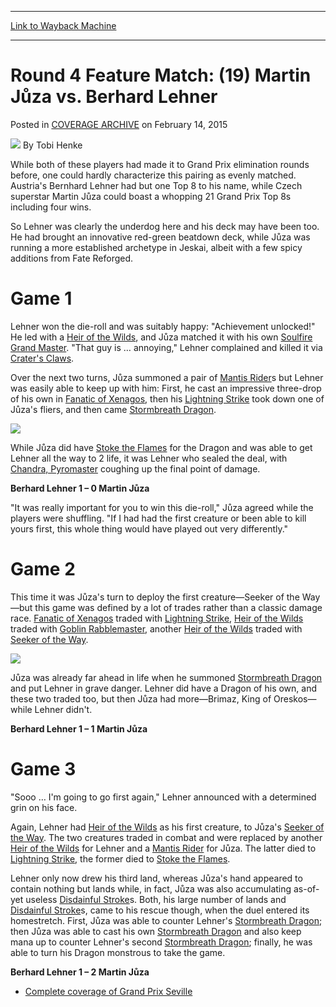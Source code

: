 
---
[Link to Wayback Machine](https://web.archive.org/web/20150217011559/http://magic.wizards.com/en/events/coverage/gpsev15/round-4-feature-match-19-martin-j%C5%AFza-vs-berhard-lehner-2015-02-14)

[_metadata_:author]:- "Tobi Henke"
[_metadata_:description]:- "While both of these players had made it to Grand Prix elimination rounds before, one could hardly characterize this pairing as evenly matched. Austria's Bernhard Lehner had but one Top 8 to his name, while Czech superstar Martin Jůza could boast a whopping 21 Grand Prix Top 8s including four wins. So Lehner was clearly the underdog here and his deck may have been too. He had brought an innovative red-green beatdown deck, while Jůza was running a more established archetype in Jeskai, albeit with a few spicy additions from Fate Reforged."
[_metadata_:generator]:- "Drupal 7 (http://drupal.org)"
[_metadata_:node]:- "346326"
[_metadata_:publish_date]:- "2015-02-14"
[_metadata_:source]:- "div-main-content"
[_metadata_:title]:- "Round 4 Feature Match: (19) Martin Jůza vs. Berhard Lehner"
[_metadata_:wayback_capture_timestamp]:- "2015-02-17 01:15:59"
[_metadata_:wayback_raw_url]:- "https://web.archive.org/web/20150217011559id_/http://magic.wizards.com/en/events/coverage/gpsev15/round-4-feature-match-19-martin-j%C5%AFza-vs-berhard-lehner-2015-02-14"
[_metadata_:wayback_url]:- "http://magic.wizards.com/en/events/coverage/gpsev15/round-4-feature-match-19-martin-j%C5%AFza-vs-berhard-lehner-2015-02-14"
---


Round 4 Feature Match: (19) Martin Jůza vs. Berhard Lehner
==========================================================



 Posted in [COVERAGE ARCHIVE](/en/events/coverage)
 on February 14, 2015 






![](https://media.magic.wizards.com/styles/auth_small/public/images/person/henke_author.jpg)
By Tobi Henke










While both of these players had made it to Grand Prix elimination rounds before, one could hardly characterize this pairing as evenly matched. Austria's Bernhard Lehner had but one Top 8 to his name, while Czech superstar Martin Jůza could boast a whopping 21 Grand Prix Top 8s including four wins.


So Lehner was clearly the underdog here and his deck may have been too. He had brought an innovative red-green beatdown deck, while Jůza was running a more established archetype in Jeskai, albeit with a few spicy additions from Fate Reforged.


Game 1
======


Lehner won the die-roll and was suitably happy: "Achievement unlocked!" He led with a [Heir of the Wilds](http://gatherer.wizards.com/Pages/Card/Details.aspx?name=Heir+of+the+Wilds), and Jůza matched it with his own [Soulfire Grand Master](http://gatherer.wizards.com/Pages/Card/Details.aspx?name=Soulfire+Grand+Master). "That guy is … annoying," Lehner complained and killed it via [Crater's Claws](http://gatherer.wizards.com/Pages/Card/Details.aspx?name=Crater%27s+Claws).


Over the next two turns, Jůza summoned a pair of [Mantis Rider](http://gatherer.wizards.com/Pages/Card/Details.aspx?name=Mantis+Rider)s but Lehner was easily able to keep up with him: First, he cast an impressive three-drop of his own in [Fanatic of Xenagos](http://gatherer.wizards.com/Pages/Card/Details.aspx?name=Fanatic+of+Xenagos), then his [Lightning Strike](http://gatherer.wizards.com/Pages/Card/Details.aspx?name=Lightning+Strike) took down one of Jůza's fliers, and then came [Stormbreath Dragon](http://gatherer.wizards.com/Pages/Card/Details.aspx?name=Stormbreath+Dragon).


![](https://media.wizards.com/2015/events/gpsev15/fm4_lehner.jpg)  



While Jůza did have [Stoke the Flames](http://gatherer.wizards.com/Pages/Card/Details.aspx?name=Stoke+the+Flames) for the Dragon and was able to get Lehner all the way to 2 life, it was Lehner who sealed the deal, with [Chandra, Pyromaster](http://gatherer.wizards.com/Pages/Card/Details.aspx?name=Chandra%2C+Pyromaster) coughing up the final point of damage.


**Berhard Lehner 1 – 0 Martin Jůza**


"It was really important for you to win this die-roll," Jůza agreed while the players were shuffling. "If I had had the first creature or been able to kill yours first, this whole thing would have played out very differently."


Game 2
======


This time it was Jůza's turn to deploy the first creature—Seeker of the Way—but this game was defined by a lot of trades rather than a classic damage race. [Fanatic of Xenagos](http://gatherer.wizards.com/Pages/Card/Details.aspx?name=Fanatic+of+Xenagos) traded with [Lightning Strike](http://gatherer.wizards.com/Pages/Card/Details.aspx?name=Lightning+Strike), [Heir of the Wilds](http://gatherer.wizards.com/Pages/Card/Details.aspx?name=Heir+of+the+Wilds) traded with [Goblin Rabblemaster](http://gatherer.wizards.com/Pages/Card/Details.aspx?name=Goblin+Rabblemaster), another [Heir of the Wilds](http://gatherer.wizards.com/Pages/Card/Details.aspx?name=Heir+of+the+Wilds) traded with [Seeker of the Way](http://gatherer.wizards.com/Pages/Card/Details.aspx?name=Seeker+of+the+Way).


![](https://media.wizards.com/2015/events/gpsev15/fm4_juza.jpg)  



Jůza was already far ahead in life when he summoned [Stormbreath Dragon](http://gatherer.wizards.com/Pages/Card/Details.aspx?name=Stormbreath+Dragon) and put Lehner in grave danger. Lehner did have a Dragon of his own, and these two traded too, but then Jůza had more—Brimaz, King of Oreskos—while Lehner didn't.


**Berhard Lehner 1 – 1 Martin Jůza**


Game 3
======


"Sooo … I'm going to go first again," Lehner announced with a determined grin on his face.


Again, Lehner had [Heir of the Wilds](http://gatherer.wizards.com/Pages/Card/Details.aspx?name=Heir+of+the+Wilds) as his first creature, to Jůza's [Seeker of the Way](http://gatherer.wizards.com/Pages/Card/Details.aspx?name=Seeker+of+the+Way). The two creatures traded in combat and were replaced by another [Heir of the Wilds](http://gatherer.wizards.com/Pages/Card/Details.aspx?name=Heir+of+the+Wilds) for Lehner and a [Mantis Rider](http://gatherer.wizards.com/Pages/Card/Details.aspx?name=Mantis+Rider) for Jůza. The latter died to [Lightning Strike](http://gatherer.wizards.com/Pages/Card/Details.aspx?name=Lightning+Strike), the former died to [Stoke the Flames](http://gatherer.wizards.com/Pages/Card/Details.aspx?name=Stoke+the+Flames).


Lehner only now drew his third land, whereas Jůza's hand appeared to contain nothing but lands while, in fact, Jůza was also accumulating as-of-yet useless [Disdainful Stroke](http://gatherer.wizards.com/Pages/Card/Details.aspx?name=Disdainful+Stroke)s. Both, his large number of lands and [Disdainful Stroke](http://gatherer.wizards.com/Pages/Card/Details.aspx?name=Disdainful+Stroke)s, came to his rescue though, when the duel entered its homestretch. First, Jůza was able to counter Lehner's [Stormbreath Dragon](http://gatherer.wizards.com/Pages/Card/Details.aspx?name=Stormbreath+Dragon); then Jůza was able to cast his own [Stormbreath Dragon](http://gatherer.wizards.com/Pages/Card/Details.aspx?name=Stormbreath+Dragon) and also keep mana up to counter Lehner's second [Stormbreath Dragon](http://gatherer.wizards.com/Pages/Card/Details.aspx?name=Stormbreath+Dragon); finally, he was able to turn his Dragon monstrous to take the game.


**Berhard Lehner 1 – 2 Martin Jůza**



* [Complete coverage of Grand Prix Seville](/node/345696)

 




